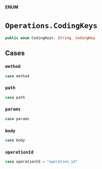 **ENUM**

# `Operations.CodingKeys`

```swift
public enum CodingKeys: String, CodingKey
```

## Cases
### `method`

```swift
case method
```

### `path`

```swift
case path
```

### `params`

```swift
case params
```

### `body`

```swift
case body
```

### `operationId`

```swift
case operationId = "operation_id"
```
